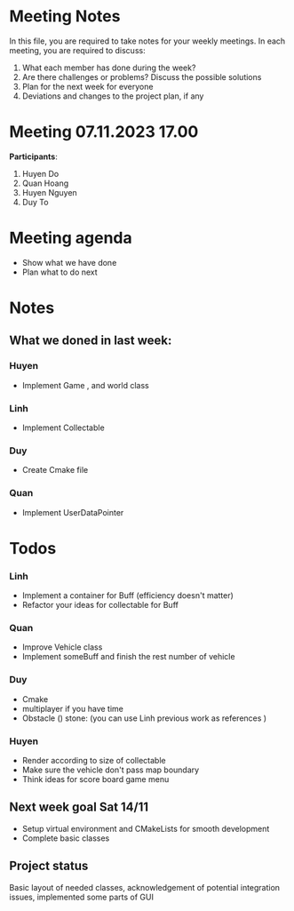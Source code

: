 # Meeting Notes
In this file, you are required to take notes for your weekly meetings. 
In each meeting, you are required to discuss:

1. What each member has done during the week?
2. Are there challenges or problems? Discuss the possible solutions
3. Plan for the next week for everyone
4. Deviations and changes to the project plan, if any

# Meeting 07.11.2023 17.00

**Participants**:

1. Huyen Do
2. Quan Hoang
3. Huyen Nguyen
4. Duy To

# Meeting agenda
   - Show what we have done
   - Plan what to do next 

# Notes


## What we doned in last week: 

### Huyen 
- Implement Game , and world class

### Linh 
- Implement Collectable
 
### Duy 
- Create Cmake file

### Quan 
- Implement UserDataPointer

# Todos

### Linh
- Implement a container for Buff (efficiency doesn't matter)
- Refactor your ideas for collectable for Buff

### Quan 
- Improve Vehicle class 
- Implement someBuff and finish the rest number of vehicle

### Duy 
- Cmake 
- multiplayer if you have time  
- Obstacle () stone: (you can use Linh previous work as references )

### Huyen 
- Render according to size of collectable 
- Make sure the vehicle don't pass map boundary
- Think ideas for score board game menu

## Next week goal Sat 14/11
- Setup virtual environment and CMakeLists for smooth development
- Complete basic classes


## Project status  
Basic layout of needed classes, acknowledgement of potential integration issues, implemented some parts of GUI


